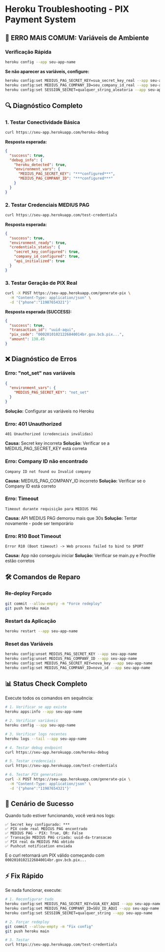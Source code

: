 # Heroku Troubleshooting - PIX Payment System

## 🚨 ERRO MAIS COMUM: Variáveis de Ambiente

### Verificação Rápida
```bash
heroku config --app seu-app-name
```

**Se não aparecer as variáveis, configure:**
```bash
heroku config:set MEDIUS_PAG_SECRET_KEY=sua_secret_key_real --app seu-app-name
heroku config:set MEDIUS_PAG_COMPANY_ID=seu_company_id_real --app seu-app-name
heroku config:set SESSION_SECRET=qualquer_string_aleatoria --app seu-app-name
```

## 🔍 Diagnóstico Completo

### 1. Testar Conectividade Básica
```bash
curl https://seu-app.herokuapp.com/heroku-debug
```

**Resposta esperada:**
```json
{
  "success": true,
  "debug_info": {
    "heroku_detected": true,
    "environment_vars": {
      "MEDIUS_PAG_SECRET_KEY": "***configured***",
      "MEDIUS_PAG_COMPANY_ID": "***configured***"
    }
  }
}
```

### 2. Testar Credenciais MEDIUS PAG
```bash
curl https://seu-app.herokuapp.com/test-credentials
```

**Resposta esperada:**
```json
{
  "success": true,
  "environment_ready": true,
  "credentials_status": {
    "secret_key_configured": true,
    "company_id_configured": true,
    "api_initialized": true
  }
}
```

### 3. Testar Geração de PIX Real
```bash
curl -X POST https://seu-app.herokuapp.com/generate-pix \
  -H "Content-Type: application/json" \
  -d '{"phone":"11987654321"}'
```

**Resposta esperada (SUCCESS):**
```json
{
  "success": true,
  "transaction_id": "uuid-aqui",
  "pix_code": "00020101021226840014br.gov.bcb.pix...",
  "amount": 138.45
}
```

## ❌ Diagnóstico de Erros

### Erro: "not_set" nas variáveis
```json
{
  "environment_vars": {
    "MEDIUS_PAG_SECRET_KEY": "not_set"
  }
}
```
**Solução:** Configurar as variáveis no Heroku

### Erro: 401 Unauthorized
```
401 Unauthorized (credenciais inválidas)
```
**Causa:** Secret key incorreta
**Solução:** Verificar se a MEDIUS_PAG_SECRET_KEY está correta

### Erro: Company ID não encontrado
```
Company ID not found ou Invalid company
```
**Causa:** MEDIUS_PAG_COMPANY_ID incorreto
**Solução:** Verificar se o Company ID está correto

### Erro: Timeout
```
Timeout durante requisição para MEDIUS PAG
```
**Causa:** API MEDIUS PAG demorou mais que 30s
**Solução:** Tentar novamente - pode ser temporário

### Erro: R10 Boot Timeout
```
Error R10 (Boot timeout) -> Web process failed to bind to $PORT
```
**Causa:** App não conseguiu iniciar
**Solução:** Verificar se main.py e Procfile estão corretos

## 🛠️ Comandos de Reparo

### Re-deploy Forçado
```bash
git commit --allow-empty -m "Force redeploy"
git push heroku main
```

### Restart da Aplicação
```bash
heroku restart --app seu-app-name
```

### Reset das Variáveis
```bash
heroku config:unset MEDIUS_PAG_SECRET_KEY --app seu-app-name
heroku config:unset MEDIUS_PAG_COMPANY_ID --app seu-app-name
heroku config:set MEDIUS_PAG_SECRET_KEY=nova_key --app seu-app-name
heroku config:set MEDIUS_PAG_COMPANY_ID=novo_id --app seu-app-name
```

## 📊 Status Check Completo

Execute todos os comandos em sequência:

```bash
# 1. Verificar se app existe
heroku apps:info --app seu-app-name

# 2. Verificar variáveis
heroku config --app seu-app-name

# 3. Verificar logs recentes
heroku logs --tail --app seu-app-name

# 4. Testar debug endpoint
curl https://seu-app.herokuapp.com/heroku-debug

# 5. Testar credenciais
curl https://seu-app.herokuapp.com/test-credentials

# 6. Testar PIX generation
curl -X POST https://seu-app.herokuapp.com/generate-pix \
  -H "Content-Type: application/json" \
  -d '{"phone":"11987654321"}'
```

## 🎯 Cenário de Sucesso

Quando tudo estiver funcionando, você verá nos logs:

```
✅ Secret key configurado: ***
✅ PIX code real MEDIUS PAG encontrado
✅ MEDIUS PAG - PIX: True, QR: False
✅ Transação MEDIUS PAG criada: uuid-da-transacao
✅ PIX real da MEDIUS PAG obtido
✅ Pushcut notification enviada
```

E o curl retornará um PIX válido começando com `00020101021226840014br.gov.bcb.pix...`

## ⚡ Fix Rápido

Se nada funcionar, execute:

```bash
# 1. Reconfigurar tudo
heroku config:set MEDIUS_PAG_SECRET_KEY=SUA_KEY_AQUI --app seu-app-name
heroku config:set MEDIUS_PAG_COMPANY_ID=SEU_ID_AQUI --app seu-app-name
heroku config:set SESSION_SECRET=qualquer_string --app seu-app-name

# 2. Forçar redeploy
git commit --allow-empty -m "Fix config"
git push heroku main

# 3. Testar
curl https://seu-app.herokuapp.com/test-credentials
```